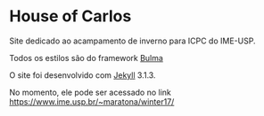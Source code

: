 # House of Carlos

Site dedicado ao acampamento de inverno para ICPC do IME-USP.

Todos os estilos são do framework [Bulma](http://bulma.io/)

O site foi desenvolvido com [Jekyll](https://jekyllrb.com/) 3.1.3.

No momento, ele pode ser acessado no link https://www.ime.usp.br/~maratona/winter17/
